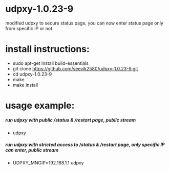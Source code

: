 # udpxy-1.0.23-9
modified udpxy to secure status page, you can now enter status page only from specific IP or not

# install instructions:
- sudo apt-get install build-essentials
- git clone https://github.com/seevik2580/udpxy-1.0.23-9.git
- cd udpxy-1.0.23-9
- make
- make install

# usage example:
##### run udpxy with public /status & /restart page, public stream
- udpxy				

##### run udpxy with stricted access to /status & /restart page, only specific IP can enter, public stream
- UDPXY_MNGIP=192.168.1.1 udpxy	


